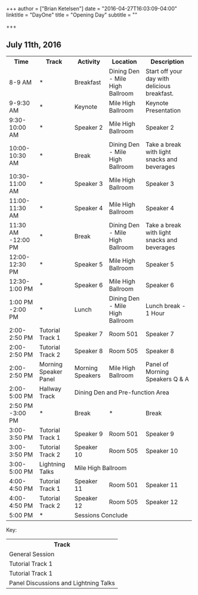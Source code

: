 +++
author = ["Brian Ketelsen"]
date = "2016-04-27T16:03:09-04:00"
linktitle = "DayOne"
title = "Opening Day"
subtitle = ""

+++

## July 11th, 2016

<table class="table">
	<tr>
		<th>Time</th>
		<th>Track</th>
		<th>Activity</th>
		<th>Location</th>
		<th>Description</th>
	</tr>
	<tr class="info">
		<td>8-9 AM</td>
		<td>*</td>
		<td>Breakfast</td>
		<td>Dining Den - Mile High Ballroom</td>
		<td>Start off your day with delicious breakfast.</td>
	</tr>
	<tr class="info">
		<td>9-9:30 AM</td>
		<td>*</td>
		<td>Keynote</td>
		<td>Mile High Ballroom</td>
		<td>Keynote Presentation</td>
	</tr>
	<tr class="info">
		<td>9:30-10:00 AM</td>
		<td>*</td>
		<td>Speaker 2</td>
		<td>Mile High Ballroom</td>
		<td>Speaker 2</td>
	</tr>
	<tr class="info">
		<td>10:00-10:30 AM</td>
		<td>*</td>
		<td>Break</td>
		<td>Dining Den - Mile High Ballroom</td>
		<td>Take a break with light snacks and beverages</td>
	</tr>
	<tr class="info">
		<td>10:30-11:00 AM</td>
		<td>*</td>
		<td>Speaker 3</td>
		<td>Mile High Ballroom</td>
		<td>Speaker 3</td>
	</tr>
	<tr class="info">
		<td>11:00-11:30 AM</td>
		<td>*</td>
		<td>Speaker 4</td>
		<td>Mile High Ballroom</td>
		<td>Speaker 4</td>
	</tr>
	<tr class="info">
		<td>11:30 AM -12:00 PM</td>
		<td>*</td>
		<td>Break</td>
		<td>Dining Den - Mile High Ballroom</td>
		<td>Take a break with light snacks and beverages</td>
	</tr>
	<tr class="info">
		<td>12:00-12:30 PM</td>
		<td>*</td>
		<td>Speaker 5</td>
		<td>Mile High Ballroom</td>
		<td>Speaker 5</td>
	</tr>
	<tr class="info">
		<td>12:30-1:00 PM</td>
		<td>*</td>
		<td>Speaker 6</td>
		<td>Mile High Ballroom</td>
		<td>Speaker 6</td>
	</tr>
	<tr class="info">
		<td>1:00 PM -2:00 PM</td>
		<td>*</td>
		<td>Lunch</td>
		<td>Dining Den - Mile High Ballroom</td>
		<td>Lunch break - 1 Hour</td>
	</tr>
	<tr class="warning">
		<td>2:00-2:50 PM</td>
		<td>Tutorial Track 1</td>
		<td>Speaker 7</td>
		<td>Room 501</td>
		<td>Speaker 7</td>
	</tr>
	<tr class="success">
		<td>2:00-2:50 PM</td>
		<td>Tutorial Track 2</td>
		<td>Speaker 8</td>
		<td>Room 505</td>
		<td>Speaker 8</td>
	</tr>
	<tr class="danger">
		<td>2:00-2:50 PM</td>
		<td>Morning Speaker Panel</td>
		<td>Morning Speakers</td>
		<td>Mile High Ballroom</td>
		<td>Panel of Morning Speakers Q & A</td>
	</tr>
	<tr class="active">
		<td>2:00-5:00 PM</td>
		<td>Hallway Track</td>
		<td colspan="3">Dining Den and Pre-function Area</td>
	</tr>
	<tr class="info">
		<td>2:50 PM -3:00 PM</td>
		<td>*</td>
		<td>Break</td>
		<td>*</td>
		<td>Break</td>
	</tr>
	<tr class="warning">
		<td>3:00-3:50 PM</td>
		<td>Tutorial Track 1</td>
		<td>Speaker 9</td>
		<td>Room 501</td>
		<td>Speaker 9</td>
	</tr>
	<tr class="success">
		<td>3:00-3:50 PM</td>
		<td>Tutorial Track 2</td>
		<td>Speaker 10</td>
		<td>Room 505</td>
		<td>Speaker 10</td>
	</tr>
	<tr class="danger">
		<td>3:00-5:00 PM</td>
		<td>Lightning Talks</td>
		<td colspan="3">Mile High Ballroom</td>
	</tr>
	<tr class="warning">
		<td>4:00-4:50 PM</td>
		<td>Tutorial Track 1</td>
		<td>Speaker 11</td>
		<td>Room 501</td>
		<td>Speaker 11</td>
	</tr>
	<tr class="success">
		<td>4:00-4:50 PM</td>
		<td>Tutorial Track 2</td>
		<td>Speaker 12</td>
		<td>Room 505</td>
		<td>Speaker 12</td>
	</tr>
	<tr class="info">
		<td>5:00 PM</td>
		<td>*</td>
		<td colspan="3">Sessions Conclude</td>
	</tr>
</table>

Key:

<table class="table">
	<tr>
		<th>Track</th>
	</tr>
	<tr class="info">
		<td>General Session</td>
	</tr>
	<tr class="warning">
		<td>Tutorial Track 1</td>
	</tr>
	<tr class="success">
		<td>Tutorial Track 1</td>
	</tr>
	<tr class="danger">
		<td>Panel Discussions and Lightning Talks</td>
	</tr>
</table>
